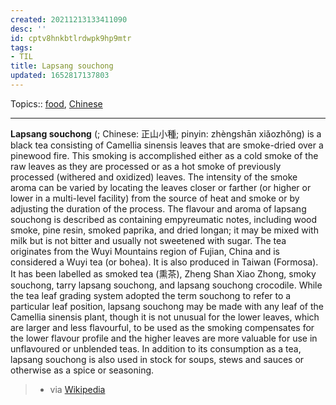 ```yaml
---
created: 20211213133411090
desc: ''
id: cptv8hnkbtlrdwpk9hp9mtr
tags:
- TIL
title: Lapsang souchong
updated: 1652817137803
---
```

   
Topics::  [food](../topics/food.md), [Chinese](/not_created.md)   
   
   
---   
   
**Lapsang souchong** (; Chinese: 正山小種; pinyin: zhèngshān xiǎozhǒng) is a black tea consisting of Camellia sinensis leaves that are smoke-dried over a pinewood fire. This smoking is accomplished either as a cold smoke of the raw leaves as they are processed or as a hot smoke of previously processed (withered and oxidized) leaves. The intensity of the smoke aroma can be varied by locating the leaves closer or farther (or higher or lower in a multi-level facility) from the source of heat and smoke or by adjusting the duration of the process. The flavour and aroma of lapsang souchong is described as containing empyreumatic notes, including wood smoke, pine resin, smoked paprika, and dried longan; it may be mixed with milk but is not bitter and usually not sweetened with sugar. The tea originates from the Wuyi Mountains region of Fujian, China and is considered a Wuyi tea (or bohea). It is also produced in Taiwan (Formosa). It has been labelled as smoked tea (熏茶), Zheng Shan Xiao Zhong, smoky souchong, tarry lapsang souchong, and lapsang souchong crocodile. While the tea leaf grading system adopted the term souchong to refer to a particular leaf position, lapsang souchong may be made with any leaf of the Camellia sinensis plant, though it is not unusual for the lower leaves, which are larger and less flavourful, to be used as the smoking compensates for the lower flavour profile and the higher leaves are more valuable for use in unflavoured or unblended teas. In addition to its consumption as a tea, lapsang souchong is also used in stock for soups, stews and sauces or otherwise as a spice or seasoning.   
   
> - via [Wikipedia](https://en.wikipedia.org/wiki/Lapsang%20souchong)